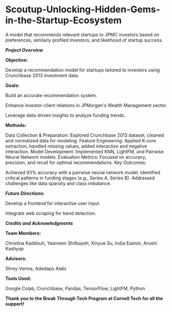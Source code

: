 # Scoutup-Unlocking-Hidden-Gems-in-the-Startup-Ecosystem
A model that recommends relevant startups to JPMC investors based on preferences, similarly profiled investors, and likelihood of startup success. 


***Project Overview***

**Objective:** 

Develop a recommendation model for startups tailored to investors using Crunchbase 2013 investment data.

**Goals:**

Build an accurate recommendation system.

Enhance investor-client relations in JPMorgan's Wealth Management sector.

Leverage data-driven insights to analyze funding trends.

**Methods:**

Data Collection & Preparation: Explored Crunchbase 2013 dataset; cleaned and normalized data for modeling.
Feature Engineering: Applied K-core extraction, handled missing values, added interaction and negative interaction. 
Model Development: Implemented KNN, LightFM, and Pairwise Neural Network models.
Evaluation Metrics: Focused on accuracy, precision, and recall for optimal recommendations.
Key Outcomes:

Achieved 93% accuracy with a pairwise neural network model.
Identified critical patterns in funding stages (e.g., Series A, Series B).
Addressed challenges like data sparsity and class imbalance.

***Future Directions:***

Develop a frontend for interactive user input.

Integrate web scraping for trend detection.


*****Credits and Acknowledgments*****

**Team Members:**

Christina Kaddouh, Yasmeen Shilbayeh, Xinyue Su, India Easton, Arushi Kashyap

**Advisors:**

Shrey Verma, Adedapo Alabi

**Tools Used:**

Google Colab, Crunchbase, Pandas, TensorFlow, LightFM, Python

**Thank you to the Break Through Tech Program at Cornell Tech for all the support!**









